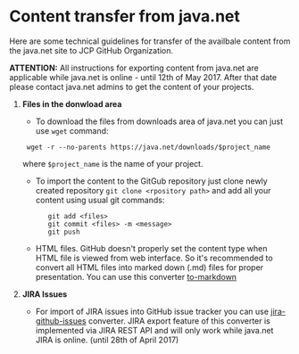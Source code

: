 # Content transfer from java.net

Here are some technical guidelines for transfer of the availbale content from the java.net site to JCP GitHub Organization.

__ATTENTION:__ All instructions for exporting content from java.net are applicable while java.net is online - until 12th of May 2017. 
After that date please contact java.net admins to get the content of your projects.



1. __Files in the donwload area__

   * To download the files from downloads area of java.net you can just use `wget` command:
   ```
	wget -r --no-parents https://java.net/downloads/$project_name
   ``` 
   where `$project_name` is the name of your project.

   * To import the content to the GitGub repository just clone newly created repository `git clone <rpository path>` and add all your content using usual git commands:
     ``` 
        git add <files>
        git commit <files> -m <message>
        git push
     ```
  
   * HTML files. GitHub doesn't properly set the content type when HTML file is viewed from web interface. 
     So it's recommended to convert all HTML files into marked down (.md) files for proper presentation.
     You can use this converter [to-markdown](https://github.com/domchristie/to-markdown)
     

2. __JIRA Issues__
   
   * For import of JIRA issues into GitHub issue tracker you can use [jira-github-issues](https://github.com/doctrine/jira-github-issues) converter.
     JIRA export feature of this converter is implemented via JIRA REST API and will only work while java.net JIRA is online. (until 28th of April 2017)
    